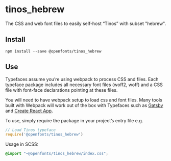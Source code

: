 
# tinos_hebrew

The CSS and web font files to easily self-host “Tinos” with subset "hebrew".

## Install

`npm install --save @openfonts/tinos_hebrew`

## Use

Typefaces assume you’re using webpack to process CSS and files. Each typeface
package includes all necessary font files (woff2, woff) and a CSS file with
font-face declarations pointing at these files.

You will need to have webpack setup to load css and font files. Many tools built
with Webpack will work out of the box with Typefaces such as [Gatsby](https://github.com/gatsbyjs/gatsby)
and [Create React App](https://github.com/facebookincubator/create-react-app).

To use, simply require the package in your project’s entry file e.g.

```javascript
// Load Tinos typeface
require('@openfonts/tinos_hebrew')
```

Usage in SCSS:
```scss
@import "~@openfonts/tinos_hebrew/index.css";
```

